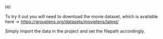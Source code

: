 Hi!

To try it out you will need to download the movie dataset, which is available here -> https://grouplens.org/datasets/movielens/latest/

Simply import the data in the project and set the filepath accordingly.
